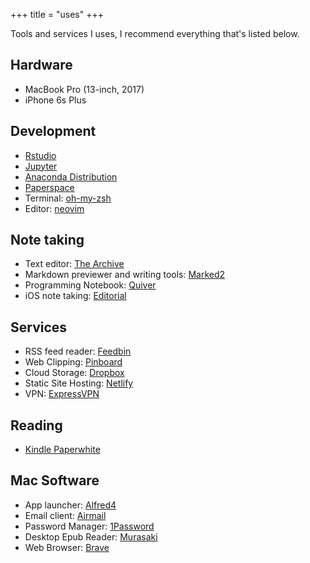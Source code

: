 +++
title = "uses"
+++

Tools and services I uses, I recommend everything that's listed below.

## Hardware

- MacBook Pro (13-inch, 2017)
- iPhone 6s Plus

## Development

- [Rstudio](https://rstudio.com)
- [Jupyter](https://jupyter.org)
- [Anaconda Distribution](https://anaconda.org)
- [Paperspace](https://www.paperspace.com)
- Terminal: [oh-my-zsh](https://ohmyz.sh/)
- Editor: [neovim](http://neovim.io)

## Note taking

- Text editor: [The Archive](https://zettelkasten.de/the-archive/)
- Markdown previewer and writing tools: [Marked2](https://marked2app.com)
- Programming Notebook: [Quiver](https://happenapps.com) 
- iOS note taking: [Editorial](https://omz-software.com/editorial/)


## Services

- RSS feed reader: [Feedbin](https://feedbin.com)
- Web Clipping: [Pinboard](https://pinboard.in)
- Cloud Storage: [Dropbox](https://www.dropbox.com/)
- Static Site Hosting: [Netlify](https://www.netlify.com)
- VPN: [ExpressVPN](https://www.expressvpn.com)

## Reading

- [Kindle Paperwhite](https://www.amazon.com/dp/B07CXG6C9W/ref=cm_sw_em_r_mt_dp_U_aWpAEbNBM062M)


## Mac Software

- App launcher: [Alfred4](https://www.alfredapp.com)
- Email client: [Airmail](https://airmailapp.com)
- Password Manager: [1Password](https://1password.com)
- Desktop Epub Reader: [Murasaki](https://genjiapp.com/mac/murasaki/index_en.html)
- Web Browser: [Brave](https://brave.com/)
